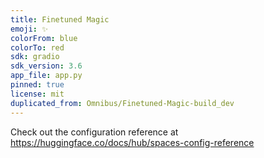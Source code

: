```yaml
---
title: Finetuned Magic
emoji: ✨
colorFrom: blue
colorTo: red
sdk: gradio
sdk_version: 3.6
app_file: app.py
pinned: true
license: mit
duplicated_from: Omnibus/Finetuned-Magic-build_dev
---
```


Check out the configuration reference at https://huggingface.co/docs/hub/spaces-config-reference
